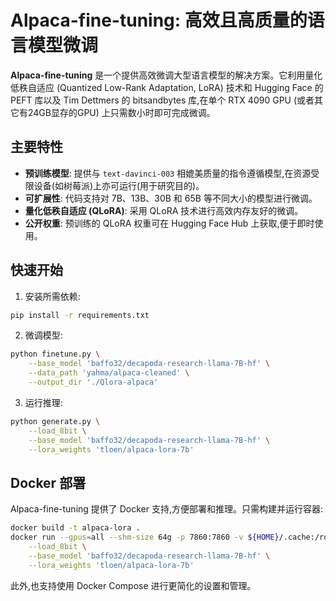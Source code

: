 # Alpaca-fine-tuning: 高效且高质量的语言模型微调

**Alpaca-fine-tuning** 是一个提供高效微调大型语言模型的解决方案。它利用量化低秩自适应 (Quantized Low-Rank Adaptation, LoRA) 技术和 Hugging Face 的 PEFT 库以及 Tim Dettmers 的 bitsandbytes 库,在单个 RTX 4090 GPU (或者其它有24GB显存的GPU) 上只需数小时即可完成微调。

## 主要特性

- **预训练模型**: 提供与 `text-davinci-003` 相媲美质量的指令遵循模型,在资源受限设备(如树莓派)上亦可运行(用于研究目的)。
- **可扩展性**: 代码支持对 7B、13B、30B 和 65B 等不同大小的模型进行微调。
- **量化低秩自适应 (QLoRA)**: 采用 QLoRA 技术进行高效内存友好的微调。 
- **公开权重**: 预训练的 QLoRA 权重可在 Hugging Face Hub 上获取,便于即时使用。

## 快速开始

1. 安装所需依赖:

```bash
pip install -r requirements.txt
```

2. 微调模型:

```bash
python finetune.py \
    --base_model 'baffo32/decapoda-research-llama-7B-hf' \
    --data_path 'yahma/alpaca-cleaned' \
    --output_dir './Qlora-alpaca'
```

3. 运行推理:

```bash
python generate.py \
    --load_8bit \
    --base_model 'baffo32/decapoda-research-llama-7B-hf' \
    --lora_weights 'tloen/alpaca-lora-7b'
```

## Docker 部署

Alpaca-fine-tuning 提供了 Docker 支持,方便部署和推理。只需构建并运行容器:

```bash
docker build -t alpaca-lora .
docker run --gpus=all --shm-size 64g -p 7860:7860 -v ${HOME}/.cache:/root/.cache --rm alpaca-lora generate.py \
    --load_8bit \
    --base_model 'baffo32/decapoda-research-llama-7B-hf' \
    --lora_weights 'tloen/alpaca-lora-7b'
```

此外,也支持使用 Docker Compose 进行更简化的设置和管理。

